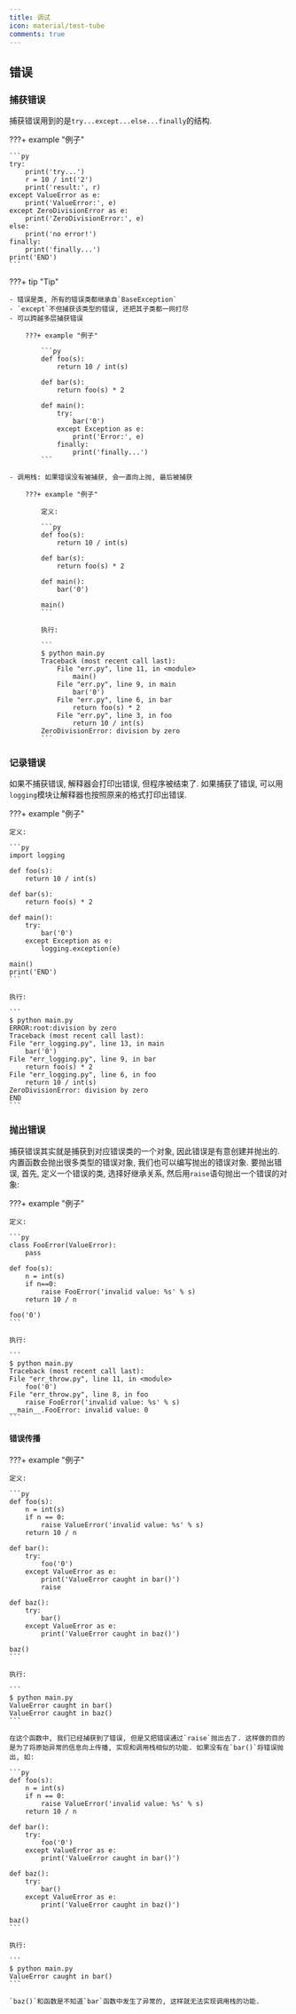 ```yaml
---
title: 调试
icon: material/test-tube
comments: true
---
```


## 错误

### 捕获错误

捕获错误用到的是`try...except...else...finally`的结构.

???+ example "例子"

    ```py
    try:
        print('try...')
        r = 10 / int('2')
        print('result:', r)
    except ValueError as e:
        print('ValueError:', e)
    except ZeroDivisionError as e:
        print('ZeroDivisionError:', e)
    else:
        print('no error!')
    finally:
        print('finally...')
    print('END')
    ```

???+ tip "Tip"

    - 错误是类, 所有的错误类都继承自`BaseException`
    - `except`不但捕获该类型的错误, 还把其子类都一网打尽
    - 可以跨越多层捕获错误

        ???+ example "例子"

            ```py
            def foo(s):
                return 10 / int(s)

            def bar(s):
                return foo(s) * 2

            def main():
                try:
                    bar('0')
                except Exception as e:
                    print('Error:', e)
                finally:
                    print('finally...')
            ```

    - 调用栈: 如果错误没有被捕获, 会一直向上抛, 最后被捕获

        ???+ example "例子"

            定义: 

            ```py
            def foo(s):
                return 10 / int(s)

            def bar(s):
                return foo(s) * 2

            def main():
                bar('0')

            main()
            ```

            执行: 

            ```
            $ python main.py
            Traceback (most recent call last):
                File "err.py", line 11, in <module>
                    main()
                File "err.py", line 9, in main
                    bar('0')
                File "err.py", line 6, in bar
                    return foo(s) * 2
                File "err.py", line 3, in foo
                    return 10 / int(s)
            ZeroDivisionError: division by zero
            ```

### 记录错误

如果不捕获错误, 解释器会打印出错误, 但程序被结束了. 如果捕获了错误, 可以用`logging`模块让解释器也按照原来的格式打印出错误.

???+ example "例子"

    定义: 

    ```py
    import logging

    def foo(s):
        return 10 / int(s)

    def bar(s):
        return foo(s) * 2

    def main():
        try:
            bar('0')
        except Exception as e:
            logging.exception(e)

    main()
    print('END')
    ```

    执行:

    ```
    $ python main.py
    ERROR:root:division by zero
    Traceback (most recent call last):
    File "err_logging.py", line 13, in main
        bar('0')
    File "err_logging.py", line 9, in bar
        return foo(s) * 2
    File "err_logging.py", line 6, in foo
        return 10 / int(s)
    ZeroDivisionError: division by zero
    END
    ```

### 抛出错误

捕获错误其实就是捕获到对应错误类的一个对象, 因此错误是有意创建并抛出的. 内置函数会抛出很多类型的错误对象, 我们也可以编写抛出的错误对象. 要抛出错误, 首先, 定义一个错误的类, 选择好继承关系, 然后用`raise`语句抛出一个错误的对象: 

???+ example "例子"

    定义: 

    ```py
    class FooError(ValueError):
        pass

    def foo(s):
        n = int(s)
        if n==0:
            raise FooError('invalid value: %s' % s)
        return 10 / n

    foo('0')
    ```

    执行: 

    ```
    $ python main.py
    Traceback (most recent call last):
    File "err_throw.py", line 11, in <module>
        foo('0')
    File "err_throw.py", line 8, in foo
        raise FooError('invalid value: %s' % s)
    __main__.FooError: invalid value: 0
    ```

#### 错误传播

???+ example "例子"

    定义: 

    ```py
    def foo(s):
        n = int(s)
        if n == 0:
            raise ValueError('invalid value: %s' % s)
        return 10 / n

    def bar():
        try:
            foo('0')
        except ValueError as e:
            print('ValueError caught in bar()')
            raise

    def baz():
        try:
            bar()
        except ValueError as e:
            print('ValueError caught in baz()')

    baz()
    ```

    执行: 

    ```
    $ python main.py
    ValueError caught in bar()
    ValueError caught in baz()
    ```

    在这个函数中, 我们已经捕获到了错误, 但是又把错误通过`raise`抛出去了. 这样做的目的是为了将原始异常的信息向上传播, 实现和调用栈相似的功能. 如果没有在`bar()`将错误抛出, 如: 

    ```py
    def foo(s):
        n = int(s)
        if n == 0:
            raise ValueError('invalid value: %s' % s)
        return 10 / n

    def bar():
        try:
            foo('0')
        except ValueError as e:
            print('ValueError caught in bar()')

    def baz():
        try:
            bar()
        except ValueError as e:
            print('ValueError caught in baz()')

    baz()
    ```

    执行: 

    ```
    $ python main.py
    ValueError caught in bar()
    ```

    `baz()`和函数是不知道`bar`函数中发生了异常的, 这样就无法实现调用栈的功能. 

[^1]: 错误处理. (n.d.). Retrieved June 17, 2024, from https://www.liaoxuefeng.com/wiki/1016959663602400/1017598873256736